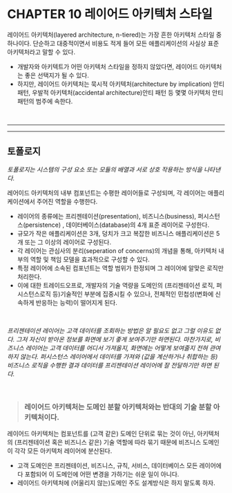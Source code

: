 # **CHAPTER 10 레이어드 아키텍처 스타일**

레이어드 아키텍처(layered architecture, n-tiered)는 가장 흔한 아키텍처 스타일 중 하나이다. 단순하고 대중적이면서 비용도 적게 들어 모든 애플리케이션의 사실상 표준 아키텍처라고 말할 수 있다.

- 개발자와 아키텍트가 어떤 아키텍처 스타일을 정하지 않았다면, 레이어드 아키텍처는 좋은 선택지가 될 수 있다.
- 하지만, 레이어드 아키텍처는 묵시적 아키텍처(architecture by implication) 안티패턴, 우발적 아키텍처(accidental architecture)안티 패턴 등 몇몇 아키텍처 안티패턴의 범주에 속한다.

<br><hr><hr>

## **토폴로지**

*토폴로지는 시스템의 구성 요소 또는 모듈의 배열과 서로 상호 작용하는 방식을 나타낸다.*

레어이드 아키텍처의 내부 컴포넌트는 수평한 레이어들로 구성되며, 각 레이어는 애플리케이션에서 주어진 역할을 수행한다.

- 레이어의 종류에는 프리젠테이션(presentation), 비즈니스(business), 퍼시스턴스(persistence) , 데이터베이스(database)의 4개 표준 레이어로 구성한다.
- 규모가 작은 애플리케이션은 3개, 덩치가 크고 복잡한 비즈니스 애플리케이션은 5개 또는 그 이상의 레이어로 구성된다.
- 각 레이어는 관심사의 분리(seperation of concerns)의 개념을 통해, 아키텍처 내부의 역할 및 책임 모델을 효과적으로 구성할 수 있다.
- 특정 레이어에 소속된 컴포넌트는 역할 범위가 한정되며 그 레이어에 알맞은 로직만 처리한다.
- 이에 대한 트레이드오프로, 개발자의 기술 역량을 도메인의 (프리젠테이션 로직, 퍼시스턴스로직 등)기술적인 부분에 집중시킬 수 있으나, 전체적인 민첩성(변화에 신속하게 반응하는 능력)이 떨어지게 된다.

<br>

*프리젠테이션 레이어는 고객 데이터를 조회하는 방법은 알 필요도 없고 그럴 이유도 없다. 그저 자신이 받아온 정보를 화면에 보기 좋게 보여주기만 하면된다. 마찬가지로, 비즈니스 레이어는 고객 데이터를 어디서 가져올지, 화면에는 어떻게 보여줄지 전혀 관여하지 않는다. 퍼시스턴스 레이어에서 데이터를 가져와 (값을 계산하거나 취합하는 등) 비즈니스 로직을 수행한 결과 데이터를 프리젠테이션 레이어에 잘 전달하기만 하면 된다.*

<br>

> ### **레이어드 아키텍처는 도메인 분할 아키텍처와는 반대의 기술 분할 아키텍처이다.**

레이어드 아키텍처는 컴포넌트를 (고객 같은) 도메인 단위로 묶는 것이 아닌, 아키텍처의 (프리젠테이션 혹은 비즈니스 같은) 기술 역할에 따라 묶기 때문에 비즈니스 도메인이 각각 모든 아키텍처 레이어에 분산된다.

- 고객 도메인은 프리젠테이션, 비즈니스, 규칙, 서비스, 데이터베이스 모든 레이어에 다 포함되어 이 도메인에 어떤 변경을 가하기는 쉬운 일이 아니다.
- 레이어드 아키텍처에 (어울리지 않는)도메인 주도 설계방식은 하지 말도록 하자.